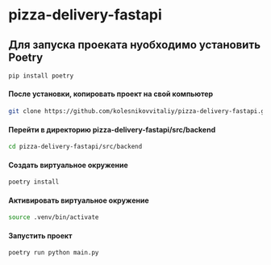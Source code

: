# pizza-delivery-fastapi

## Для запуска проеката нуобходимо установить Poetry
```bash
pip install poetry
```

#### После установки, копировать проект на свой компьютер
```bash
git clone https://github.com/kolesnikovvitaliy/pizza-delivery-fastapi.git
```
#### Перейти в директорию pizza-delivery-fastapi/src/backend
```bash
cd pizza-delivery-fastapi/src/backend
```
#### Создать виртуальное окружение 
```bash
poetry install
```
#### Активировать виртуальное окружение
```bash
source .venv/bin/activate
```
#### Запустить проект
```bash
poetry run python main.py
```
